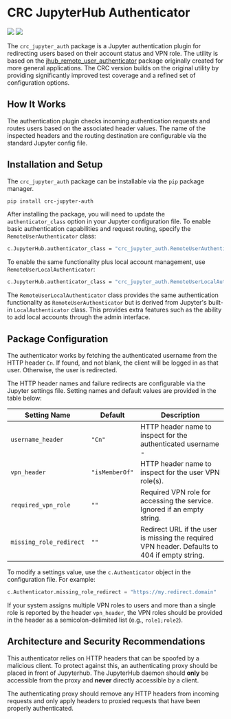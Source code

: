 # CRC JupyterHub Authenticator
[![](https://app.codacy.com/project/badge/Grade/5e1a00bf8dbe4daf8275fc88ce748ea6)](https://app.codacy.com/gh/pitt-crc/Jupyter-Authenticator/dashboard)
[![](https://app.codacy.com/project/badge/Coverage/5e1a00bf8dbe4daf8275fc88ce748ea6)](https://app.codacy.com/gh/pitt-crc/Jupyter-Authenticator/dashboard)

The `crc_jupyter_auth` package is a Jupyter authentication plugin for redirecting users based on their account status and VPN role.
The utility is based on the [jhub_remote_user_authenticator](https://github.com/cwaldbieser/jhub_remote_user_authenticator)
package originally created for more general applications.
The CRC version builds on the original utility by providing significantly improved test coverage and a refined set of configuration options.

## How It Works

The authentication plugin checks incoming authentication requests and routes users based on the associated header values.
The name of the inspected headers and the routing destination are configurable via the standard Jupyter config file.

## Installation and Setup

The `crc_jupyter_auth` package can be installable via the `pip` package manager.

```bash
pip install crc-jupyter-auth
```

After installing the package, you will need to update the `authenticator_class` option in your Jupyter configuration file.
To enable basic authentication capabilities and request routing, specify the `RemoteUserAuthenticator` class:

```bash
c.JupyterHub.authenticator_class = "crc_jupyter_auth.RemoteUserAuthenticator"
```

To enable the same functionality plus local account management, use `RemoteUserLocalAuthenticator`:

```bash
c.JupyterHub.authenticator_class = "crc_jupyter_auth.RemoteUserLocalAuthenticator"
```

The `RemoteUserLocalAuthenticator` class provides the same authentication functionality
as `RemoteUserAuthenticator` but is derived from Jupyter's built-in `LocalAuthenticator` class. 
This provides extra features such as the ability to add local accounts through the admin interface.

## Package Configuration

The authenticator works by fetching the authenticated username from the HTTP header `Cn`.
If found, and not blank, the client will be logged in as that user.
Otherwise, the user is redirected.

The HTTP header names and failure redirects are configurable via the Jupyter settings file.
Setting names and default values are provided in the table below:

| Setting Name            | Default        | Description                                                                                   |
|-------------------------|----------------|-----------------------------------------------------------------------------------------------|
| `username_header`       | `"Cn"`         | HTTP header name to inspect for the authenticated username         -                          |
| `vpn_header`            | `"isMemberOf"` | HTTP header name to inspect for the user VPN role(s).                                         |
| `required_vpn_role`     | `""`           | Required VPN role for accessing the service. Ignored if an empty string.                      |
| `missing_role_redirect` | `""`           | Redirect URL if the user is missing the required VPN header. Defaults to 404 if empty string. |

To modify a settings value, use the `c.Authenticator` object in the configuration file.
For example:

```python
c.Authenticator.missing_role_redirect = "https://my.redirect.domain"
```

If your system assigns multiple VPN roles to users and more than a single role is reported by the header
`vpn_header`, the VPN roles should be provided in the header as a semicolon-delimited list
(e.g., `role1;role2`).

## Architecture and Security Recommendations

This authenticator relies on HTTP headers that can be spoofed by a malicious client.
To protect against this, an authenticating proxy should be placed in front
of Jupyterhub. The JupyterHub daemon should **only** be accessible from the proxy
and **never** directly accessible by a client.

The authenticating proxy should remove any HTTP headers from incoming
requests and only apply headers to proxied requests that have been properly authenticated.
